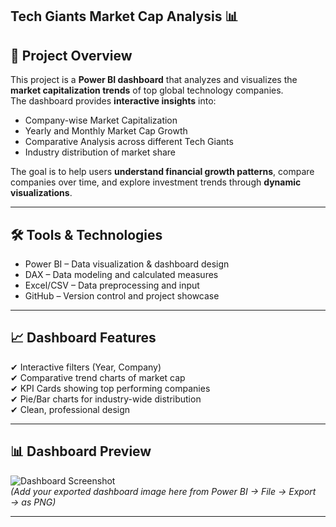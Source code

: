 ## Tech Giants Market Cap Analysis 📊

## 📌 Project Overview
This project is a **Power BI dashboard** that analyzes and visualizes the **market capitalization trends** of top global technology companies.  
The dashboard provides **interactive insights** into:
- Company-wise Market Capitalization
- Yearly and Monthly Market Cap Growth
- Comparative Analysis across different Tech Giants
- Industry distribution of market share

The goal is to help users **understand financial growth patterns**, compare companies over time, and explore investment trends through **dynamic visualizations**.

---

## 🛠️ Tools & Technologies
- Power BI – Data visualization & dashboard design  
- DAX – Data modeling and calculated measures  
- Excel/CSV – Data preprocessing and input  
- GitHub – Version control and project showcase  

---

## 📈 Dashboard Features
✔ Interactive filters (Year, Company)  
✔ Comparative trend charts of market cap  
✔ KPI Cards showing top performing companies  
✔ Pie/Bar charts for industry-wide distribution  
✔ Clean, professional design  

---

## 📊 Dashboard Preview
![Dashboard Screenshot](./assets/dashboard.png)  
*(Add your exported dashboard image here from Power BI → File → Export → as PNG)*  

---


